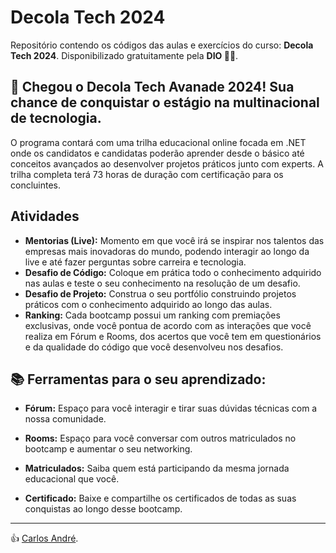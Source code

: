 # Decola Tech 2024

<p>Repositório contendo os códigos das aulas e exercícios do curso: <strong>Decola Tech 2024</strong>.
 Disponibilizado gratuitamente pela <strong> DIO </strong> 🧡💛. </p>

<h2>
🛑 Chegou o Decola Tech Avanade 2024! Sua chance de conquistar o estágio na multinacional de tecnologia.
</h2>

<p>O programa contará com uma trilha educacional online focada em .NET onde os candidatos e candidatas poderão aprender desde o básico até conceitos avançados ao desenvolver projetos práticos junto com experts. A trilha completa terá 73 horas de duração com certificação para os concluintes.</p>

<h2>Atividades</h2>

- <strong>Mentorias (Live):</strong> Momento em que você irá se inspirar nos talentos das empresas mais inovadoras do mundo, podendo interagir ao longo da live e até fazer perguntas sobre carreira e tecnologia.
- <strong>Desafio de Código:</strong> Coloque em prática todo o conhecimento adquirido nas aulas e teste o seu conhecimento na resolução de um desafio.
- <strong>Desafio de Projeto:</strong> Construa o seu portfólio construindo projetos práticos com o conhecimento adquirido ao longo das aulas.
- <strong>Ranking:</strong> Cada bootcamp possui um ranking com premiações exclusivas, onde você pontua de acordo com as interações que você realiza em Fórum e Rooms, dos acertos que você tem em questionários e da qualidade do código que você desenvolveu nos desafios. 


<h2> 📚 Ferramentas para o seu aprendizado:</h2>

* <strong>Fórum:</strong> Espaço para você interagir e tirar suas dúvidas técnicas com a nossa comunidade.

* <strong>Rooms:</strong> Espaço para você conversar com outros matriculados no bootcamp e aumentar o seu networking.

* <strong>Matriculados:</strong> Saiba quem está participando da mesma jornada educacional que você.

* <strong>Certificado:</strong> Baixe e compartilhe os certificados de todas as suas conquistas ao longo desse bootcamp.


------------

👍 [Carlos André](https://www.linkedin.com/in/carlosandresantos/ "carlosandresantos").
